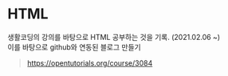 # HTML   
생활코딩의 강의를 바탕으로 HTML 공부하는 것을 기록. (2021.02.06 ~)   
이를 바탕으로 github와 연동된 블로그 만들기   

> https://opentutorials.org/course/3084
